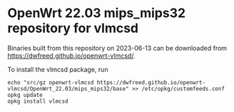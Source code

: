 OpenWrt 22.03 mips_mips32 repository for vlmcsd
========

Binaries built from this repository on 2023-06-13 can be downloaded from https://dwfreed.github.io/openwrt-vlmcsd/.

To install the vlmcsd package, run

```
echo "src/gz openwrt-vlmcsd https://dwfreed.github.io/openwrt-vlmcsd/OpenWrt_22.03/mips_mips32/base" >> /etc/opkg/customfeeds.conf
opkg update
opkg install vlmcsd
```
